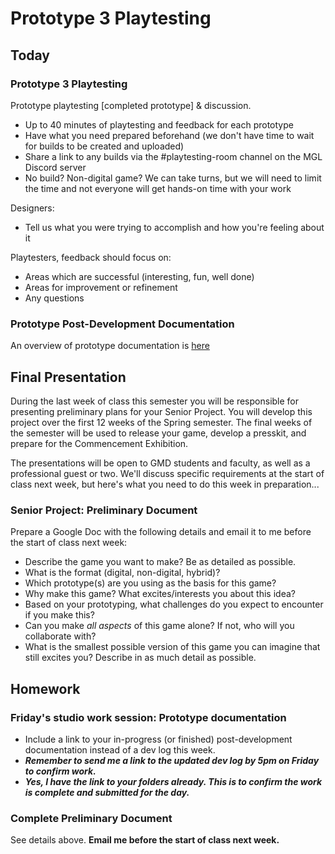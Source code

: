# Prototype 3 Playtesting

## Today

### Prototype 3 Playtesting
Prototype playtesting [completed prototype] & discussion.
- Up to 40 minutes of playtesting and feedback for each prototype
- Have what you need prepared beforehand (we don't have time to wait for builds to be created and uploaded)
- Share a link to any builds via the #playtesting-room channel on the MGL Discord server
- No build? Non-digital game? We can take turns, but we will need to limit the time and not everyone will get hands-on time with your work

Designers:
- Tell us what you were trying to accomplish and how you're feeling about it

Playtesters, feedback should focus on:
- Areas which are successful (interesting, fun, well done)
- Areas for improvement or refinement
- Any questions

### Prototype Post-Development Documentation
An overview of prototype documentation is [here](https://docs.google.com/document/d/1apj_2hbM5vvQdw3SBWpsp4qg2n8GvV_2JhVvrltNwU0/edit?usp=sharing)

## Final Presentation
During the last week of class this semester you will be responsible for presenting preliminary plans for your Senior Project. You will develop this project over the first 12 weeks of the Spring semester. The final weeks of the semester will be used to release your game, develop a presskit, and prepare for the Commencement Exhibition.

The presentations will be open to GMD students and faculty, as well as a professional guest or two. We'll discuss specific requirements at the start of class next week, but here's what you need to do this week in preparation...
 
### Senior Project: Preliminary Document
Prepare a Google Doc with the following details and email it to me before the start of class next week:
- Describe the game you want to make? Be as detailed as possible.
- What is the format (digital, non-digital, hybrid)?
- Which prototype(s) are you using as the basis for this game?
- Why make this game? What excites/interests you about this idea?
- Based on your prototyping, what challenges do you expect to encounter if you make this?
- Can you make _all aspects_ of this game alone? If not, who will you collaborate with?
- What is the smallest possible version of this game you can imagine that still excites you? Describe in as much detail as possible.


## Homework

### Friday's studio work session: Prototype documentation
- Include a link to your in-progress (or finished) post-development documentation instead of a dev log this week.
- ***Remember to send me a link to the updated dev log by 5pm on Friday to confirm work.***
- ***Yes, I have the link to your folders already. This is to confirm the work is complete and submitted for the day.***

### Complete Preliminary Document
See details above. **Email me before the start of class next week.**